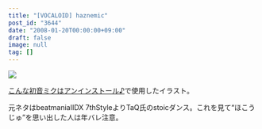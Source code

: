```yaml
---
title: "[VOCALOID] haznemic"
post_id: "3644"
date: "2008-01-20T00:00:00+09:00"
draft: false
image: null
tag: []
---
```



![](/image/illustrations/miku/miq_s.jpg)

[こんな初音ミクはアンインストール♪](http://www.nicovideo.jp/watch/sm2197976)で使用したイラスト。

元ネタはbeatmaniaIIDX 7thStyleよりTaQ氏のstoicダンス。これを見て“ほこうじゅ”を思い出した人は年バレ注意。
